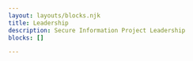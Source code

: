 ```yaml
---
layout: layouts/blocks.njk
title: Leadership
description: Secure Information Project Leadership
blocks: []

---
```

